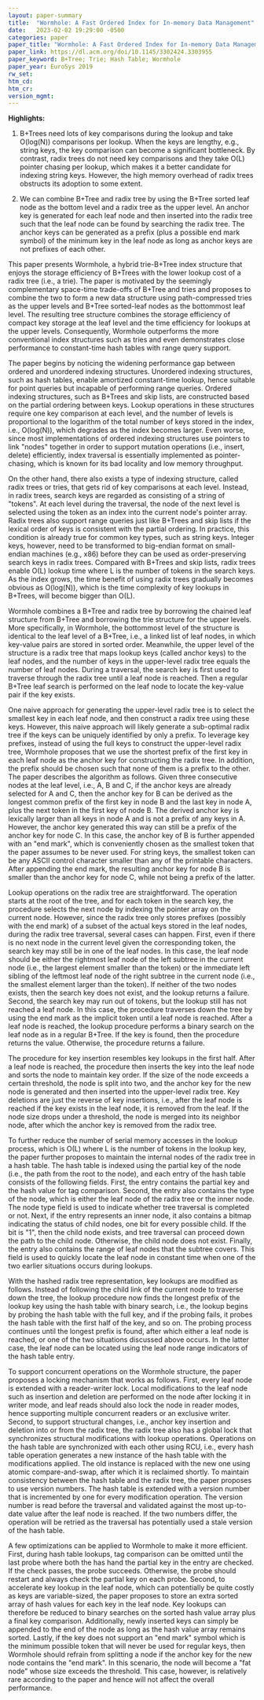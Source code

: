 ```yaml
---
layout: paper-summary
title:  "Wormhole: A Fast Ordered Index for In-memory Data Management"
date:   2023-02-02 19:29:00 -0500
categories: paper
paper_title: "Wormhole: A Fast Ordered Index for In-memory Data Management"
paper_link: https://dl.acm.org/doi/10.1145/3302424.3303955
paper_keyword: B+Tree; Trie; Hash Table; Wormhole
paper_year: EuroSys 2019
rw_set:
htm_cd:
htm_cr:
version_mgmt:
---
```


**Highlights:**

1. B+Trees need lots of key comparisons during the lookup and take O(log(N)) comparisons per lookup. When the keys
are lengthy, e.g., string keys, the key comparison can become a significant bottleneck.
By contrast, radix trees do not need key comparisons and they take O(L) pointer chasing per lookup, which makes it
a better candidate for indexing string keys. However, the high memory overhead of radix trees obstructs its adoption
to some extent.

2. We can combine B+Tree and radix tree by using the B+Tree sorted leaf node as the bottom level and a radix tree as 
the upper level. An anchor key is generated for each leaf node and then inserted into the radix tree such that the
leaf node can be found by searching the radix tree. The anchor keys can be generated as a prefix (plus a possible
end mark symbol) of the minimum key in the leaf node as long as anchor keys are not prefixes of each other.

This paper presents Wormhole, a hybrid trie-B+Tree index structure that enjoys the storage efficiency of B+Trees
with the lower lookup cost of a radix tree (i.e., a trie). The paper is motivated by the 
seemingly complementary space-time trade-offs of B+Tree and tries and proposes to combine the two to form a 
new data structure using path-compressed tries as the upper levels and B+Tree sorted-leaf nodes as the bottommost 
leaf level. The resulting tree structure combines the storage efficiency of compact key storage at the leaf level
and the time efficiency for lookups at the upper levels. Consequently, Wormhole outperforms the more conventional
index structures such as tries and even demonstrates close performance to constant-time hash tables with range query
support.

The paper begins by noticing the widening performance gap between ordered and unordered indexing structures.
Unordered indexing structures, such as hash tables, enable amortized constant-time lookup, hence suitable for
point queries but incapable of performing range queries. Ordered indexing structures, such as B+Trees and skip
lists, are constructed based on the partial ordering between keys. Lookup operations in these structures require one 
key comparison at each level, and the number of levels is proportional to the logarithm of the total number of
keys stored in the index, i.e., O(log(N)), which degrades as the index becomes larger. Even worse, since 
most implementations of ordered indexing structures use pointers to link "nodes" together in order to support 
mutation operations (i.e., insert, delete) efficiently, index traversal is essentially implemented as 
pointer-chasing, which is known for its bad locality and low memory throughput.

On the other hand, there also exists a type of indexing structure, called radix trees or tries, that gets rid of
key comparisons at each level. Instead, in radix trees, search keys are regarded as consisting of a string of 
"tokens". At each level during the traversal, the node of the next level is selected using the token as an index 
into the current node's pointer array. Radix trees also support range queries just like B+Trees and skip lists if 
the lexical order of keys is consistent with the partial ordering. In practice, this condition is already true 
for common key types, such as string keys. Integer keys, however, need to be transformed to big-endian format 
on small-endian machines (e.g., x86) before they can be used as order-preserving search keys in radix trees.
Compared with B+Trees and skip lists, radix trees enable O(L) lookup time where L is the number of tokens 
in the search keys. As the index grows, the time benefit of using radix trees gradually becomes obvious as 
O(log(N)), which is the time complexity of key lookups in B+Trees, will become bigger than O(L).
 
Wormhole combines a B+Tree and radix tree by borrowing the chained leaf structure from B+Tree and borrowing the 
trie structure for the upper levels. More specifically, in Wormhole, the bottommost level of the structure is 
identical to the leaf level of a B+Tree, i.e., a linked list of leaf nodes, in which key-value pairs are stored
in sorted order. Meanwhile, the upper level of the structure is a radix tree that maps lookup keys (called anchor keys) 
to the leaf nodes, and the number of keys in the upper-level radix tree equals the number of leaf nodes. 
During a traversal, the search key is first used to traverse through the radix tree until a leaf node is reached.
Then a regular B+Tree leaf search is performed on the leaf node to locate the key-value pair if the key exists.

One naive approach for generating the upper-level radix tree is to select the smallest key in each leaf node, and 
then construct a radix tree using these keys. However, this naive approach will likely generate a sub-optimal 
radix tree if the keys can be uniquely identified by only a prefix. To leverage key prefixes, instead of using the 
full keys to construct the upper-level radix tree, Wormhole proposes that we use the shortest prefix of the first
key in each leaf node as the anchor key for constructing the radix tree. In addition, the prefix should be chosen 
such that none of them is a prefix to the other. The paper describes the algorithm as follows. Given three 
consecutive nodes at the leaf level, i.e., A, B and C, if the anchor keys are already selected for A and C, then
the anchor key for B can be derived as the longest common prefix of the first key in node B and the last key in 
node A, plus the next token in the first key of node B. The derived anchor key is lexically larger than all keys 
in node A and is not a prefix of any keys in A. However, the anchor key generated this way can still be a prefix
of the anchor key for node C. In this case, the anchor key of B is further appended with an "end mark", which
is conveniently chosen as the smallest token that the paper assumes to be never used. For string keys, the 
smallest token can be any ASCII control character smaller than any of the printable characters.
After appending the end mark, the resulting anchor key for node B is smaller than the anchor key for node C,
while not being a prefix of the latter.

Lookup operations on the radix tree are straightforward. The operation starts at the root of the tree, and for each
token in the search key, the procedure selects the next node by indexing the pointer array on the current node.
However, since the radix tree only stores prefixes (possibly with the end mark) of a subset of the actual keys 
stored in the leaf nodes, during the radix tree traversal, several cases can happen.
First, even if there is no next node in the current level given the corresponding token, the search key may still be
in one of the leaf nodes. In this case, the leaf node should be either the rightmost leaf node of the left subtree
in the current node (i.e., the largest element smaller than the token) or the immediate left sibling of the 
leftmost leaf node of the right subtree in the current node (i.e., the smallest element larger than the token). 
If neither of the two nodes exists, then the search key does not exist, and the lookup returns a failure.
Second, the search key may run out of tokens, but the lookup still has not reached a leaf node. In this case, 
the procedure traverses down the tree by using the end mark as the implicit token until a leaf node is reached.
After a leaf node is reached, the lookup procedure performs a binary search on the leaf node as in a regular B+Tree.
If the key is found, then the procedure returns the value. Otherwise, the procedure returns a failure.

The procedure for key insertion resembles key lookups in the first half. After a leaf node is reached, the procedure
then inserts the key into the leaf node and sorts the node to maintain key order. If the size of the node exceeds
a certain threshold, the node is split into two, and the anchor key for the new node is generated and then inserted
into the upper-level radix tree. Key deletions are just the reverse of key insertions, i.e., after the leaf node 
is reached if the key exists in the leaf node, it is removed from the leaf. If the node size drops under a threshold,
the node is merged into its neighbor node, after which the anchor key is removed from the radix tree.

To further reduce the number of serial memory accesses in the lookup process, which is O(L) where L is the number of 
tokens in the lookup key, the paper further proposes to maintain the internal nodes of the radix tree in a hash table.
The hash table is indexed using the partial key of the node (i.e., the path from the root to the node), and each entry
of the hash table consists of the following fields. First, the entry contains the partial key and the hash value for
tag comparison. Second, the entry also contains the type of the node, which is either the leaf node of the radix tree or
the inner node. The node type field is used to indicate whether tree traversal is completed or not. Next, if the
entry represents an inner node, it also contains a bitmap indicating the status of child nodes, one bit for every
possible child. If the bit is "1", then the child node exists, and tree traversal can proceed down the path to the child
node. Otherwise, the child node does not exist. Finally, the entry also contains the range of leaf nodes that the 
subtree covers. This field is used to quickly locate the leaf node in constant time when one of the two 
earlier situations occurs during lookups. 

With the hashed radix tree representation, key lookups are modified as follows. Instead of following the child link
of the current node to traverse down the tree, the lookup procedure now finds the longest prefix of the lookup key
using the hash table with binary search, i.e., the lookup begins by probing the hash table with the full key, and 
if the probing fails, it probes the hash table with the first half of the key, and so on. The probing process continues
until the longest prefix is found, after which either a leaf node is reached, or one of the two situations discussed
above occurs. In the latter case, the leaf node can be located using the leaf node range indicators of the hash table
entry. 

To support concurrent operations on the Wormhole structure, the paper proposes a locking mechanism that works 
as follows. First, every leaf node is extended with a reader-writer lock. Local modifications to the leaf node
such as insertion and deletion are performed on the node after locking it in writer mode, and leaf reads should also 
lock the node in reader modes, hence supporting multiple concurrent readers or an exclusive writer. 
Second, to support structural changes, i.e., anchor key insertion and deletion into or from the radix tree, the
radix tree also has a global lock that synchronizes structural modifications with lookup operations. 
Operations on the hash table are synchronized with each other using RCU, i.e., every hash table operation generates
a new instance of the hash table with the modifications applied. The old instance is replaced with the new one using
atomic compare-and-swap, after which it is reclaimed shortly.
To maintain consistency between the hash table and the radix tree, the paper proposes to use version numbers. The
hash table is extended with a version number that is incremented by one for every modification operation. 
The version number is read before the traversal and validated against the most up-to-date value after the leaf
node is reached. If the two numbers differ, the operation will be retried as the traversal has potentially used
a stale version of the hash table.

A few optimizations can be applied to Wormhole to make it more efficient. First, during hash table lookups, 
tag comparison can be omitted until the last probe where both the has hand the partial key in the entry are checked.
If the check passes, the probe succeeds. Otherwise, the probe should restart and always check the partial key on
each probe. Second, to accelerate key lookup in the leaf node, which can potentially be quite costly as keys are 
variable-sized, the paper proposes to store an extra sorted array of hash values for each key in the leaf node. 
Key lookups can therefore be reduced to binary searches on the sorted hash value array plus a final key comparison.
Additionally, newly inserted keys can simply be appended to the end of the node as long as the hash value array
remains sorted. Lastly, if the key does not support an "end mark" symbol which is the minimum possible token that
will never be used for regular keys, then Wormhole should refrain from splitting a node if the anchor key for
the new node contains the "end mark". In this scenario, the node will become a "fat node" whose size exceeds the 
threshold. This case, however, is relatively rare according to the paper and hence will not affect the overall 
performance.
